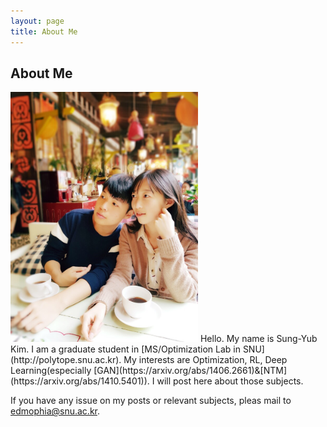 ```yaml
---
layout: page
title: About Me
---
```

## About Me
<img src="img/profile.JPG" alt="Drawing" style="width: 300px;"/>
Hello. My name is Sung-Yub Kim.
I am a graduate student in [MS/Optimization Lab in SNU](http://polytope.snu.ac.kr).
My interests are Optimization, RL, Deep Learning(especially [GAN](https://arxiv.org/abs/1406.2661)&[NTM](https://arxiv.org/abs/1410.5401)).
I will post here about those subjects.

If you have any issue on my posts or relevant subjects, pleas mail to <edmophia@snu.ac.kr>.
